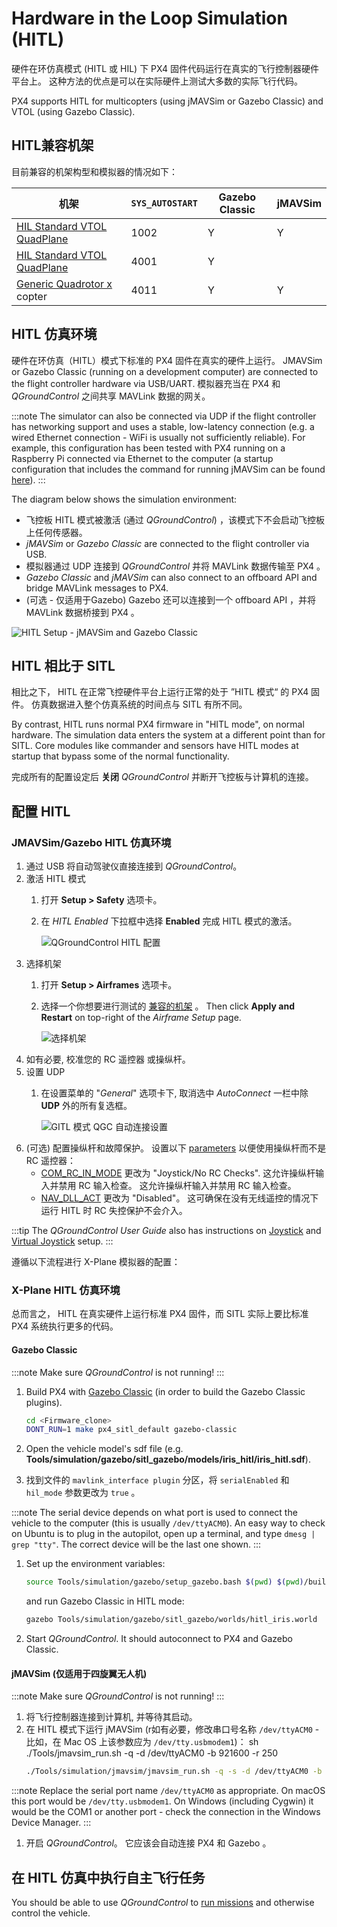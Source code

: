 # Hardware in the Loop Simulation (HITL)

硬件在环仿真模式 (HITL 或 HIL) 下 PX4 固件代码运行在真实的飞行控制器硬件平台上。 这种方法的优点是可以在实际硬件上测试大多数的实际飞行代码。

PX4 supports HITL for multicopters (using jMAVSim or Gazebo Classic) and VTOL (using Gazebo Classic).


<a id="compatible_airframe"></a>

## HITL兼容机架

目前兼容的机架构型和模拟器的情况如下：

| 机架                                                                                                               | `SYS_AUTOSTART` | Gazebo Classic | jMAVSim |
| ---------------------------------------------------------------------------------------------------------------- | --------------- | -------------- | ------- |
| [HIL Standard VTOL QuadPlane](../airframes/airframe_reference.md#copter_simulation_hil_quadcopter_x)             | 1002            | Y              | Y       |
| [HIL Standard VTOL QuadPlane](../airframes/airframe_reference.md#vtol_standard_vtol_hil_standard_vtol_quadplane) | 4001            | Y              |         |
| [Generic Quadrotor x](../airframes/airframe_reference.md#copter_quadrotor_x_generic_quadcopter) copter           | 4011            | Y              | Y       |

<a id="simulation_environment"></a>

## HITL 仿真环境

硬件在环仿真（HITL）模式下标准的 PX4 固件在真实的硬件上运行。 JMAVSim or Gazebo Classic (running on a development computer) are connected to the flight controller hardware via USB/UART. 模拟器充当在 PX4 和 *QGroundControl* 之间共享 MAVLink 数据的网关。

:::note
The simulator can also be connected via UDP if the flight controller has networking support and uses a stable, low-latency connection (e.g. a wired Ethernet connection - WiFi is usually not sufficiently reliable). For example, this configuration has been tested with PX4 running on a Raspberry Pi connected via Ethernet to the computer (a startup configuration that includes the command for running jMAVSim can be found [here](https://github.com/PX4/PX4-Autopilot/blob/main/posix-configs/rpi/px4_hil.config)).
:::

The diagram below shows the simulation environment:

* 飞控板 HITL 模式被激活 (通过 *QGroundControl*) ，该模式下不会启动飞控板上任何传感器。
* *jMAVSim* or *Gazebo Classic* are connected to the flight controller via USB.
* 模拟器通过 UDP 连接到 *QGroundControl* 并将 MAVLink 数据传输至 PX4 。
* *Gazebo Classic* and *jMAVSim* can also connect to an offboard API and bridge MAVLink messages to PX4.
* (可选 - 仅适用于Gazebo) Gazebo 还可以连接到一个 offboard API ，并将 MAVLink 数据桥接到 PX4 。

![HITL Setup - jMAVSim and Gazebo Classic](../../assets/simulation/px4_hitl_overview_jmavsim_gazebo.png)


## HITL 相比于 SITL

相比之下， HITL 在正常飞控硬件平台上运行正常的处于 ”HITL 模式“ 的 PX4 固件。 仿真数据进入整个仿真系统的时间点与 SITL 有所不同。

By contrast, HITL runs normal PX4 firmware in "HITL mode", on normal hardware. The simulation data enters the system at a different point than for SITL. Core modules like commander and sensors have HITL modes at startup that bypass some of the normal functionality.

完成所有的配置设定后 **关闭** *QGroundControl* 并断开飞控板与计算机的连接。


## 配置 HITL

### JMAVSim/Gazebo HITL 仿真环境

1. 通过 USB 将自动驾驶仪直接连接到 *QGroundControl*。
1. 激活 HITL 模式
   1. 打开 **Setup > Safety** 选项卡。
   1. 在 *HITL Enabled* 下拉框中选择 **Enabled** 完成 HITL 模式的激活。

      ![QGroundControl HITL 配置](../../assets/gcs/qgc_hitl_config.png)
1. 选择机架
   1. 打开 **Setup > Airframes** 选项卡。
   1. 选择一个你想要进行测试的 [兼容的机架](#compatible_airframe) 。 Then click **Apply and Restart** on top-right of the *Airframe Setup* page.

      ![选择机架](../../assets/gcs/qgc_hil_config.png)
1. 如有必要, 校准您的 RC 遥控器 或操纵杆。
1. 设置 UDP
   1. 在设置菜单的 "*General*" 选项卡下, 取消选中 *AutoConnect* 一栏中除 **UDP** 外的所有复选框。

      ![GITL 模式 QGC 自动连接设置](../../assets/gcs/qgc_hitl_autoconnect.png)
1. (可选) 配置操纵杆和故障保护。 设置以下 [parameters](https://docs.px4.io/en/advanced_config/parameters.html#finding-a-parameter) 以便使用操纵杆而不是 RC 遥控器：
   * [COM_RC_IN_MODE](../advanced/parameter_reference.md#COM_RC_IN_MODE) 更改为 "Joystick/No RC Checks". 这允许操纵杆输入并禁用 RC 输入检查。 这允许操纵杆输入并禁用 RC 输入检查。
   * [NAV_DLL_ACT](../advanced/parameter_reference.md#NAV_DLL_ACT) 更改为 "Disabled"。 这可确保在没有无线遥控的情况下运行 HITL 时 RC 失控保护不会介入。

:::tip
The *QGroundControl User Guide* also has instructions on [Joystick](https://docs.qgroundcontrol.com/master/en/SetupView/Joystick.html) and [Virtual Joystick](https://docs.qgroundcontrol.com/master/en/SettingsView/VirtualJoystick.html) setup.
:::

遵循以下流程进行 X-Plane 模拟器的配置：

### X-Plane HITL 仿真环境

总而言之， HITL 在真实硬件上运行标准 PX4 固件，而 SITL 实际上要比标准 PX4 系统执行更多的代码。

#### Gazebo Classic

:::note
Make sure *QGroundControl* is not running!
:::

1. Build PX4 with [Gazebo Classic](../sim_gazebo_classic/README.md) (in order to build the Gazebo Classic plugins).

   ```sh
   cd <Firmware_clone>
   DONT_RUN=1 make px4_sitl_default gazebo-classic
   ```
1. Open the vehicle model's sdf file (e.g. **Tools/simulation/gazebo/sitl_gazebo/models/iris_hitl/iris_hitl.sdf**).
1. 找到文件的 `mavlink_interface plugin` 分区，将 `serialEnabled` 和 `hil_mode` 参数更改为 `true` 。

:::note
The serial device depends on what port is used to connect the vehicle to the computer (this is usually `/dev/ttyACM0`). An easy way to check on Ubuntu is to plug in the autopilot, open up a terminal, and type `dmesg | grep "tty"`. The correct device will be the last one shown.
:::

1. Set up the environment variables:

   ```sh
   source Tools/simulation/gazebo/setup_gazebo.bash $(pwd) $(pwd)/build/px4_sitl_default
   ```

   and run Gazebo Classic in HITL mode:

   ```sh
   gazebo Tools/simulation/gazebo/sitl_gazebo/worlds/hitl_iris.world
   ```
1. Start *QGroundControl*. It should autoconnect to PX4 and Gazebo Classic.

<a id="jmavsim_hitl_configuration"></a>

#### jMAVSim (仅适用于四旋翼无人机)

:::note
Make sure *QGroundControl* is not running!
:::

1. 将飞行控制器连接到计算机, 并等待其启动。
1. 在 HITL 模式下运行 jMAVSim (r如有必要，修改串口号名称 `/dev/ttyACM0` - 比如，在 Mac OS 上该参数应为 `/dev/tty.usbmodem1`)： sh ./Tools/jmavsim_run.sh -q -d /dev/ttyACM0 -b 921600 -r 250
   ```sh
   ./Tools/simulation/jmavsim/jmavsim_run.sh -q -s -d /dev/ttyACM0 -b 921600 -r 250
   ```

:::note
Replace the serial port name `/dev/ttyACM0` as appropriate. On macOS this port would be `/dev/tty.usbmodem1`. On Windows (including Cygwin) it would be the COM1 or another port - check the connection in the Windows Device Manager.
:::
1. 开启 *QGroundControl*。 它应该会自动连接 PX4 和 Gazebo 。


## 在 HITL 仿真中执行自主飞行任务

You should be able to use *QGroundControl* to [run missions](https://docs.qgroundcontrol.com/master/en/FlyView/FlyView.html#missions) and otherwise control the vehicle.
